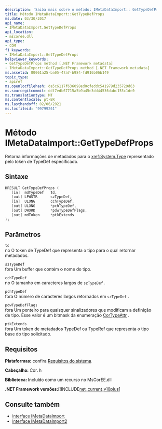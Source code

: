 ```yaml
---
description: 'Saiba mais sobre o método: IMetaDataImport:: GetTypeDefProps'
title: Método IMetaDataImport::GetTypeDefProps
ms.date: 03/30/2017
api_name:
- IMetaDataImport.GetTypeDefProps
api_location:
- mscoree.dll
api_type:
- COM
f1_keywords:
- IMetaDataImport::GetTypeDefProps
helpviewer_keywords:
- GetTypeDefProps method [.NET Framework metadata]
- IMetaDataImport::GetTypeDefProps method [.NET Framework metadata]
ms.assetid: 00061a25-ba05-47a7-b984-fd916b06b149
topic_type:
- apiref
ms.openlocfilehash: da5c6117f636098ed0cfeddc541979d235729d63
ms.sourcegitcommit: ddf7edb67715a5b9a45e3dd44536dabc153c1de0
ms.translationtype: MT
ms.contentlocale: pt-BR
ms.lasthandoff: 02/06/2021
ms.locfileid: "99799261"
---
```

# <a name="imetadataimportgettypedefprops-method"></a>Método IMetaDataImport::GetTypeDefProps

Retorna informações de metadados para o <xref:System.Type> representado pelo token de TypeDef especificado.  
  
## <a name="syntax"></a>Sintaxe  
  
```cpp  
HRESULT GetTypeDefProps (  
   [in]  mdTypeDef   td,  
   [out] LPWSTR      szTypeDef,  
   [in]  ULONG       cchTypeDef,  
   [out] ULONG       *pchTypeDef,  
   [out] DWORD       *pdwTypeDefFlags,  
   [out] mdToken     *ptkExtends  
);  
```  
  
## <a name="parameters"></a>Parâmetros  

 `td`  
 no O token de TypeDef que representa o tipo para o qual retornar metadados.  
  
 `szTypeDef`  
 fora Um buffer que contém o nome do tipo.  
  
 `cchTypeDef`  
 no O tamanho em caracteres largos de `szTypeDef` .  
  
 `pchTypeDef`  
 fora O número de caracteres largos retornados em `szTypeDef` .  
  
 `pdwTypeDefFlags`  
 fora Um ponteiro para quaisquer sinalizadores que modificam a definição de tipo. Esse valor é um bitmask da enumeração [CorTypeAttr](cortypeattr-enumeration.md) .  
  
 `ptkExtends`  
 fora Um token de metadados TypeDef ou TypeRef que representa o tipo base do tipo solicitado.  
  
## <a name="requirements"></a>Requisitos  

 **Plataformas:** confira [Requisitos do sistema](../../get-started/system-requirements.md).  
  
 **Cabeçalho:** Cor. h  
  
 **Biblioteca:** Incluído como um recurso no MsCorEE.dll  
  
 **.NET Framework versões:**[!INCLUDE[net_current_v10plus](../../../../includes/net-current-v10plus-md.md)]  
  
## <a name="see-also"></a>Consulte também

- [Interface IMetaDataImport](imetadataimport-interface.md)
- [Interface IMetaDataImport2](imetadataimport2-interface.md)
